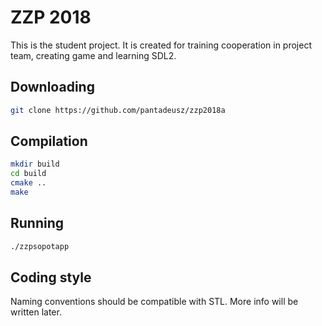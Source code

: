 # ZZP 2018

This is the student project. It is created for training cooperation in project team, creating game and learning SDL2.

## Downloading

```bash
git clone https://github.com/pantadeusz/zzp2018a
```

## Compilation

```bash
mkdir build
cd build
cmake ..
make
```

## Running

```bash
./zzpsopotapp
```
## Coding style

Naming conventions should be compatible with STL. More info will be written later.
